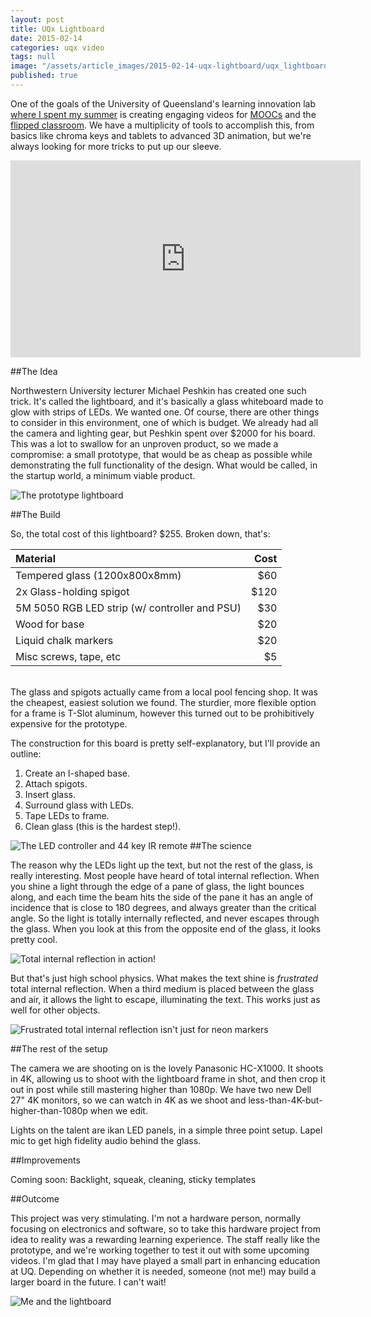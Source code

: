 ```yaml
---
layout: post
title: UQx Lightboard
date: 2015-02-14
categories: uqx video
tags: null
image: "/assets/article_images/2015-02-14-uqx-lightboard/uqx_lightboard.jpg"
published: true
---
```


One of the goals of the University of Queensland's learning innovation lab <a href="{{site.baseurl}}/uqx/2015/02/13/uqx.html">where I spent my summer</a> is creating engaging videos for <a href="https://www.edx.org/school/uqx">MOOCs</a> and the <a href="http://www.uq.edu.au/tediteach/flipped-classroom/what-is-fc.html">flipped classroom</a>. We have a multiplicity of tools to accomplish this, from basics like chroma keys and tablets to advanced 3D animation, but we're always looking for more tricks to put up our sleeve. 

<iframe width="560" height="315" src="https://www.youtube.com/embed/aHt9C5rb-Wg" frameborder="0" allowfullscreen></iframe>

##The Idea

Northwestern University lecturer Michael Peshkin has created one such trick. It's called the lightboard, and it's basically a glass whiteboard made to glow with strips of LEDs. We wanted one. Of course, there are other things to consider in this environment, one of which is budget. We already had all the camera and lighting gear, but Peshkin spent over $2000 for his board. This was a lot to swallow for an unproven product, so we made a compromise: a small prototype, that would be as cheap as possible while demonstrating the full functionality of the design. What would be called, in the startup world, a minimum viable product. 

![The prototype lightboard]({{site.baseurl}}/assets/images/lightboard_prototype.jpg)

##The Build

So, the total cost of this lightboard? $255. Broken down, that's:


|Material|Cost|
|:-----|-----:|
|Tempered glass (1200x800x8mm) | $60|
|2x Glass-holding spigot | $120 |
|5M 5050 RGB LED strip (w/ controller and PSU) | $30 |
|Wood for base | $20|
|Liquid chalk markers | $20|
|Misc screws, tape, etc | $5|

<br>
The glass and spigots actually came from a local pool fencing shop. It was the cheapest, easiest solution we found. The sturdier, more flexible option for a frame is T-Slot aluminum, however this turned out to be prohibitively expensive for the prototype. 


The construction for this board is pretty self-explanatory, but I'll provide an outline:

1. Create an I-shaped base.
2. Attach spigots.
3. Insert glass.
4. Surround glass with LEDs.
5. Tape LEDs to frame.
6. Clean glass (this is the hardest step!).

![The LED controller and 44 key IR remote]({{site.baseurl}}/assets/images/led_controller.jpg)
##The science

The reason why the LEDs light up the text, but not the rest of the glass, is really interesting. Most people have heard of total internal reflection. When you shine a light through the edge of a pane of glass, the light  bounces along, and each time the beam hits the side of the pane it has an angle of incidence that is close to 180 degrees, and always greater than the critical angle. So the light is totally internally reflected, and never escapes through the glass. When you look at this from the opposite end of the glass, it looks pretty cool.

![Total internal reflection in action!]({{site.baseurl}}/assets/images/ftir.jpg)

But that's just high school physics. What makes the text shine is _frustrated_ total internal reflection. When a third medium is placed between the glass and air, it allows the light to escape, illuminating the text. This works just as well for other objects.

![Frustrated total internal reflection isn't just for neon markers]({{site.baseurl}}/assets/images/finger_ftir.jpg)

##The rest of the setup

The camera we are shooting on is the lovely Panasonic HC-X1000. It shoots in 4K, allowing us to shoot with the lightboard frame in shot, and then crop it out in post while still mastering higher than 1080p. We have two new Dell 27" 4K monitors, so we can watch in 4K as we shoot and less-than-4K-but-higher-than-1080p when we edit.

Lights on the talent are ikan LED panels, in a simple three point setup. Lapel mic to get high fidelity audio behind the glass.

##Improvements

Coming soon: Backlight, squeak, cleaning, sticky templates

##Outcome

This project was very stimulating. I'm not a hardware person, normally focusing on electronics and software, so to take this hardware project from idea to reality was a rewarding learning experience. The staff really like the prototype, and we're working together to test it out with some upcoming videos. I'm glad that I may have played a small part in enhancing education at UQ. Depending on whether it is needed, someone (not me!) may build a larger board in the future. I can't wait!

![Me and the lightboard]({{site.baseurl}}/assets/images/me_and_the_lightboard.jpg)